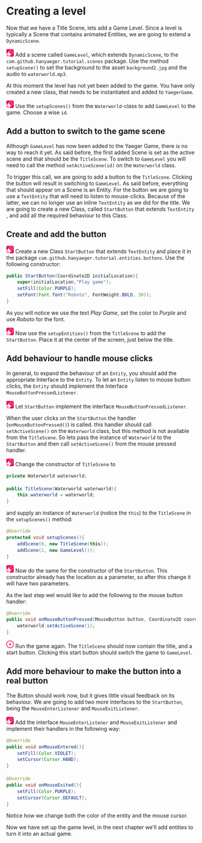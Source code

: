 # Creating a level

Now that we have a Title Scene, lets add a Game Level. Since a level is
typically a Scene that contains animated Entities, we are going to extend a
`DynamicScene`.

![Edit](images/edit.png) Add a scene called `GameLevel`, which extends
`DynamicScene`, to the `com.github.hanyaeger.tutorial.scenes`
package. Use the method `setupScene()` to set the background to the
asset `background2.jpg` and the audio to `waterworld.mp3`.

At this moment the level has not yet been added to the game. You have only
created a new class, that needs to be instantiated and added to
`YaegerGame`.

![Edit](images/edit.png) Use the `setupScenes()` from the `Waterworld`-class to
add `GameLevel` to the game. Choose a wise `id`.

## Add a button to switch to the game scene

Although `GameLevel` has now been added to the Yaeger Game, there is no way to
reach it yet. As said before, the first added Scene is set as the active scene
and that should be the `TitleScene`. To switch to `GameLevel`
you will need to call the method `setActiveScene(id)` on the `Waterworld` class.

To trigger this call, we are going to add a button to the `TitleScene`. Clicking
the button will result in switching to
`GameLevel`. As said before, everything that should appear on a Scene is an
Entity. For the button we are going to use a `TextEntity` that will need to
listen to mouse-clicks. Because of the latter, we can no longer use an inline
`TextEntity` as we did for the title. We are going to create a new Class,
called `StartButton` that extends `TextEntity`
, and add all the required behaviour to this Class.

## Create and add the button

![Edit](images/edit.png) Create a new Class `StartButton` that
extends `TextEntity` and place it in the package
`com.github.hanyaeger.tutorial.entities.buttons`. Use the following constructor:

```java
public StartButton(Coordinate2D initialLocation){
    super(initialLocation,"Play game");
    setFill(Color.PURPLE);
    setFont(Font.font("Roboto", FontWeight.BOLD, 30));
}
```

As you will notice we use the text *Play Game*, set the color to *Purple* and
use *Roboto* for the font.

![Edit](images/edit.png) Now use the `setupEntities()` from the `TitleScene` to
add the `StartButton`. Place it at the center of the screen, just below the
title.

## Add behaviour to handle mouse clicks

In general, to expand the behaviour of an `Entity`, you should add the
appropriate Interface to the `Entity`. To let an `Entity` listen to mouse button
clicks, the `Entity` should implement the Interface
`MouseButtonPressedListener`.

![Edit](images/edit.png) Let `StartButton` implement the interface
`MouseButtonPressedListener`.

When the user clicks on the `StartButton` the handler (`onMouseButtonPressed()`)
is called. this handler should call `setActiveScene()` on the `Waterworld`
class, but this method is not available from the `TitleScene`. So lets pass the
instance of `Waterworld` to the `StartButton` and then call
`setActiveScene()` from the mouse pressed handler.

![Edit](images/edit.png) Change the constructor of `TitleScene` to

```java
private Waterworld waterworld;

public TitleScene(Waterworld waterworld){
    this.waterworld = waterworld;
}
```

and supply an instance of `Waterworld` (notice the `this`) to the `TitleScene`
in the `setupScenes()` method:

```java
@Override
protected void setupScenes(){
    addScene(0, new TitleScene(this));
    addScene(1, new GameLevel());
}
```

![Edit](images/edit.png) Now do the same for the constructor of
the `StartButton`. This constructor already has the location as a parameter, so
after this change it will have two parameters.

As the last step wel would like to add the following to the mouse button
handler:

```java
@Override
public void onMouseButtonPressed(MouseButton button, Coordinate2D coordinate2D){
    waterworld.setActiveScene(1);
}
```

![Run](images/play.png) Run the game again. The `TitleScene` should now contain
the title, and a start button. Clicking this start button should switch the game
to `GameLevel`.

## Add more behaviour to make the button into a real button

The Button should work now, but it gives little visual feedback on its
behaviour. We are going to add two more interfaces to the `StartButton`, being
the `MouseEnterListener` and `MouseExitListener`.

![Edit](images/edit.png) Add the interface `MouseEnterListener`
and `MouseExitListener` and implement their handlers in the following way:

```java
@Override
public void onMouseEntered(){
    setFill(Color.VIOLET);
    setCursor(Cursor.HAND);
}

@Override
public void onMouseExited(){
    setFill(Color.PURPLE);
    setCursor(Cursor.DEFAULT);
}
```

Notice how we change both the color of the entity and the mouse cursor.

Now we have set up the game level, in the next chapter we'll add entities to
turn it into an actual game.
